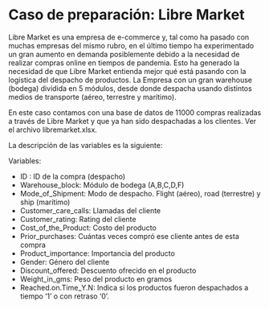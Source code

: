 # Caso de preparación: Libre Market
Libre Market es una empresa de e-commerce y, tal como ha pasado con muchas empresas del mismo rubro, en el último tiempo ha experimentado un gran aumento en demanda posiblemente debido a la necesidad de realizar compras online en tiempos de pandemia.
Esto ha generado la necesidad de que Libre Market entienda mejor qué está pasando con la logística del despacho de productos. La Empresa con un gran warehouse (bodega) dividida en 5 módulos, desde donde despacha usando distintos medios de transporte (aéreo, terrestre y marítimo).

En este caso contamos con una base de datos de 11000 compras realizadas a través de Libre Market y que ya han sido despachadas a los clientes. Ver el archivo libremarket.xlsx.

La descripción de las variables es la siguiente:

Variables:
* ID : ID de la compra (despacho)
* Warehouse_block: Módulo de bodega (A,B,C,D,F)
* Mode_of_Shipment: Modo de despacho. Flight (aéreo), road (terrestre) y ship (marítimo)
* Customer_care_calls: Llamadas del cliente
* Customer_rating: Rating del cliente
* Cost_of_the_Product: Costo del producto
* Prior_purchases: Cuántas veces compró ese cliente antes de esta compra
* Product_importance: Importancia del producto
* Gender: Género del cliente
* Discount_offered: Descuento ofrecido en el producto
* Weight_in_gms: Peso del producto en gramos
* Reached.on.Time_Y.N: Indica si los productos fueron despachados a tiempo ‘1’ o con retraso ‘0’.
